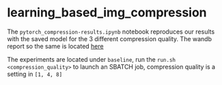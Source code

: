 # learning_based_img_compression

The `pytorch_compression-results.ipynb` notebook reproduces our results with the saved model for the 3 different compression quality. The wandb report so the same is located [here](https://wandb.ai/umass-iesl-is/696ds-learning-based-image-compression/reports/Baseline-Results--Vmlldzo0MDMyNTM3) 

The experiments are located under `baseline`, run the `run.sh <compression_quality>` to launch an SBATCH job, compression quality is a setting in `[1, 4, 8]`

